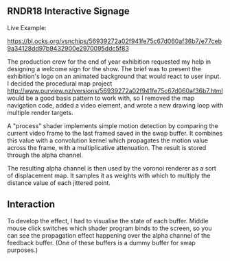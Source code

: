 ## RNDR18 Interactive Signage 

Live Example:

https://bl.ocks.org/vsnchips/56939272a02f941fe75c67d060af36b7/e77ceb9a34128dd97b9432900e2970095ddc5f83

The production crew for the end of year exhibition requested my help in designing a welcome sign for the show.
The brief was to present the exhibition's logo on an animated background that would react to user input.\
      I decided the procedural map project http://www.purview.nz/versions/56939272a02f941fe75c67d060af36b7.html would be a good basis pattern to work with, so I removed the map navigation code, added a video element, and wrote a new drawing loop with multiple render targets.

A "process" shader implements simple motion detection by comparing the current video frame to the last framed
saved in the swap buffer.
It combines this value with a convolution kernel which propagates the motion value across the frame, with a multiplicative attenuation.
The result is stored through the alpha channel.

The resulting alpha channel is then used by the voronoi renderer as a sort of displacement map. It samples it as weights with which to
multiply the distance value of each jittered point.

## Interaction

To develop the effect, I had to visualise the state of each buffer.
Middle mouse click switches which shader program binds to the screen, so you can see the propagation effect
happening over the alpha channel of the feedback buffer. (One of these buffers is a dummy buffer for swap purposes.)
